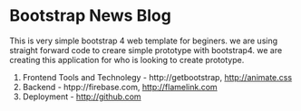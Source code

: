 # Bootstrap News Blog
This is very simple bootstrap 4 web template for beginers. we are using straight forward code to creare simple prototype with bootstrap4.
we are creating this application for who is looking to create prototype.

1. Frontend Tools and Technolegy - http://getbootstrap, http://animate.css
2. Backend - htpp://firebase.com, http://flamelink.com
3. Deployment - http://github.com
